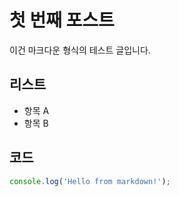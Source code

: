 # 첫 번째 포스트

이건 마크다운 형식의 테스트 글입니다.

## 리스트

- 항목 A
- 항목 B

## 코드

```ts
console.log('Hello from markdown!');